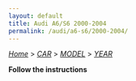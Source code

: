 ```yaml
---
layout: default
title: Audi A6/S6 2000-2004
permalink: /audi/a6-s6/2000-2004/
---
```

[*Home*](/) > [*CAR*](/car/) > [*MODEL*](/car/model/) > [*YEAR*](/car/model/year/)

**Follow the instructions**
